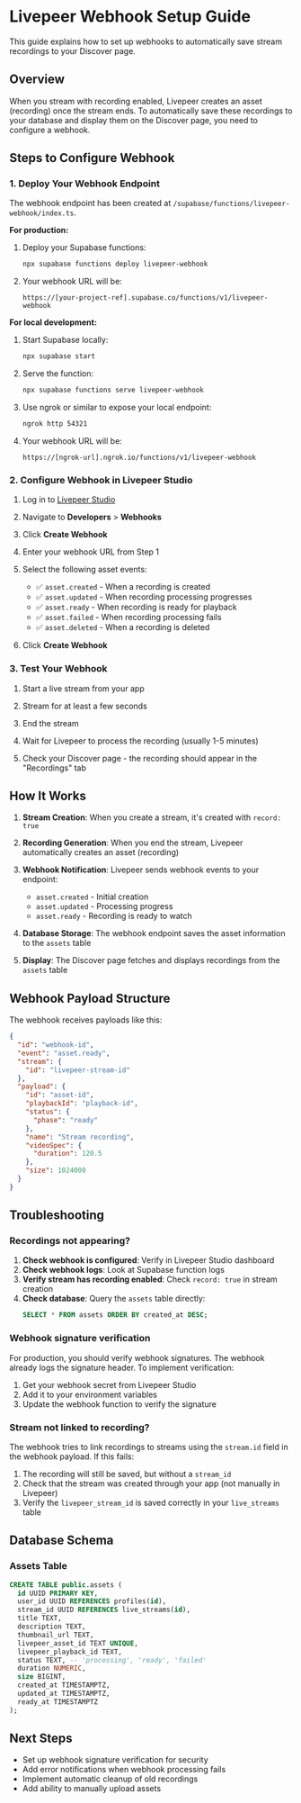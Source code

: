 # Livepeer Webhook Setup Guide

This guide explains how to set up webhooks to automatically save stream recordings to your Discover page.

## Overview

When you stream with recording enabled, Livepeer creates an asset (recording) once the stream ends. To automatically save these recordings to your database and display them on the Discover page, you need to configure a webhook.

## Steps to Configure Webhook

### 1. Deploy Your Webhook Endpoint

The webhook endpoint has been created at `/supabase/functions/livepeer-webhook/index.ts`. 

**For production:**
1. Deploy your Supabase functions:
   ```bash
   npx supabase functions deploy livepeer-webhook
   ```

2. Your webhook URL will be:
   ```
   https://[your-project-ref].supabase.co/functions/v1/livepeer-webhook
   ```

**For local development:**
1. Start Supabase locally:
   ```bash
   npx supabase start
   ```

2. Serve the function:
   ```bash
   npx supabase functions serve livepeer-webhook
   ```

3. Use ngrok or similar to expose your local endpoint:
   ```bash
   ngrok http 54321
   ```
   
4. Your webhook URL will be:
   ```
   https://[ngrok-url].ngrok.io/functions/v1/livepeer-webhook
   ```

### 2. Configure Webhook in Livepeer Studio

1. Log in to [Livepeer Studio](https://livepeer.studio)

2. Navigate to **Developers** > **Webhooks**

3. Click **Create Webhook**

4. Enter your webhook URL from Step 1

5. Select the following asset events:
   - ✅ `asset.created` - When a recording is created
   - ✅ `asset.updated` - When recording processing progresses
   - ✅ `asset.ready` - When recording is ready for playback
   - ✅ `asset.failed` - When recording processing fails
   - ✅ `asset.deleted` - When a recording is deleted

6. Click **Create Webhook**

### 3. Test Your Webhook

1. Start a live stream from your app

2. Stream for at least a few seconds

3. End the stream

4. Wait for Livepeer to process the recording (usually 1-5 minutes)

5. Check your Discover page - the recording should appear in the "Recordings" tab

## How It Works

1. **Stream Creation**: When you create a stream, it's created with `record: true`
   
2. **Recording Generation**: When you end the stream, Livepeer automatically creates an asset (recording)

3. **Webhook Notification**: Livepeer sends webhook events to your endpoint:
   - `asset.created` - Initial creation
   - `asset.updated` - Processing progress
   - `asset.ready` - Recording is ready to watch

4. **Database Storage**: The webhook endpoint saves the asset information to the `assets` table

5. **Display**: The Discover page fetches and displays recordings from the `assets` table

## Webhook Payload Structure

The webhook receives payloads like this:

```json
{
  "id": "webhook-id",
  "event": "asset.ready",
  "stream": {
    "id": "livepeer-stream-id"
  },
  "payload": {
    "id": "asset-id",
    "playbackId": "playback-id",
    "status": {
      "phase": "ready"
    },
    "name": "Stream recording",
    "videoSpec": {
      "duration": 120.5
    },
    "size": 1024000
  }
}
```

## Troubleshooting

### Recordings not appearing?

1. **Check webhook is configured**: Verify in Livepeer Studio dashboard
2. **Check webhook logs**: Look at Supabase function logs
3. **Verify stream has recording enabled**: Check `record: true` in stream creation
4. **Check database**: Query the `assets` table directly:
   ```sql
   SELECT * FROM assets ORDER BY created_at DESC;
   ```

### Webhook signature verification

For production, you should verify webhook signatures. The webhook already logs the signature header. To implement verification:

1. Get your webhook secret from Livepeer Studio
2. Add it to your environment variables
3. Update the webhook function to verify the signature

### Stream not linked to recording?

The webhook tries to link recordings to streams using the `stream.id` field in the webhook payload. If this fails:

1. The recording will still be saved, but without a `stream_id`
2. Check that the stream was created through your app (not manually in Livepeer)
3. Verify the `livepeer_stream_id` is saved correctly in your `live_streams` table

## Database Schema

### Assets Table

```sql
CREATE TABLE public.assets (
  id UUID PRIMARY KEY,
  user_id UUID REFERENCES profiles(id),
  stream_id UUID REFERENCES live_streams(id),
  title TEXT,
  description TEXT,
  thumbnail_url TEXT,
  livepeer_asset_id TEXT UNIQUE,
  livepeer_playback_id TEXT,
  status TEXT, -- 'processing', 'ready', 'failed'
  duration NUMERIC,
  size BIGINT,
  created_at TIMESTAMPTZ,
  updated_at TIMESTAMPTZ,
  ready_at TIMESTAMPTZ
);
```

## Next Steps

- Set up webhook signature verification for security
- Add error notifications when webhook processing fails
- Implement automatic cleanup of old recordings
- Add ability to manually upload assets
